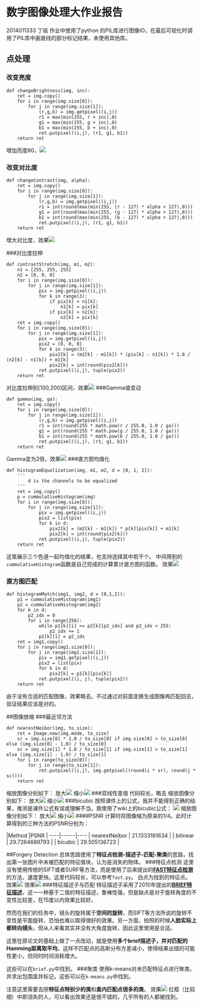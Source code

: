 # 数字图像处理大作业报告
2014011333 丁铭
作业中使用了python 的PIL库进行图像IO，在最后可视化时调用了PIL库中画直线的部分标记结果，未使用其他库。
## 点处理
### 改变亮度
```
def changeBrightness(img, inc):
    ret = img.copy()
    for i in range(img.size[0]):
        for j in range(img.size[1]):
            (r,g,b) = img.getpixel((i,j))
            r1 = max(min(255, r + inc),0)
            g1 = max(min(255, g + inc),0)
            b1 = max(min(255, b + inc),0)
            ret.putpixel((i,j), (r1, g1, b1))
    return ret    
```
增加亮度80，![](./pic/p1.jpg)
### 改变对比度
```
def changeContrast(img, alpha):
    ret = img.copy()
    for i in range(img.size[0]):
        for j in range(img.size[1]):
            (r,g,b) = img.getpixel((i,j))
            r1 = int(round(max(min(255, (r - 127) * alpha + 127),0)))
            g1 = int(round(max(min(255, (g - 127) * alpha + 127),0)))
            b1 = int(round(max(min(255, (b - 127) * alpha + 127),0)))
            ret.putpixel((i,j), (r1, g1, b1))
    return ret  
```
增大对比度，效果![](./pic/p2.jpg)

###对比度拉伸
```
def contrastStretch(img, m1, m2):
    n1 = [255, 255, 255]
    n2 = [0, 0, 0]
    for i in range(img.size[0]):
        for j in range(img.size[1]):
            pix = img.getpixel((i,j))
            for k in range(3):
                if pix[k] < n1[k]:
                    n1[k] = pix[k]
                if pix[k] > n2[k]:
                    n2[k] = pix[k]
    ret = img.copy()
    for i in range(img.size[0]):
        for j in range(img.size[1]):
            pix = img.getpixel((i,j))
            pix2 = [0, 0, 0]
            for k in range(3):
                pix2[k] = (m2[k] - m1[k]) * (pix[k] - n1[k]) * 1.0 / (n2[k] - n1[k]) + m1[k]
                pix2[k] = int(round(pix2[k]))
            ret.putpixel((i,j), tuple(pix2))
    return ret
```
对比度拉伸到[100,200]区间，效果![](./pic/p3.jpg)
###Gamma值变动
```
def gamma(img, ga):
    ret = img.copy()
    for i in range(img.size[0]):
        for j in range(img.size[1]):
            (r,g,b) = img.getpixel((i,j))
            r1 = int(round(255 * math.pow(r / 255.0, 1.0 / ga)))
            g1 = int(round(255 * math.pow(g / 255.0, 1.0 / ga)))
            b1 = int(round(255 * math.pow(b / 255.0, 1.0 / ga)))
            ret.putpixel((i,j), (r1, g1, b1))
    return ret   
```
Gamma变为2倍，效果![](./pic/p4.jpg)
###直方图均值化
``` 
def histogramEqualization(img, m1, m2, d = [0, 1, 2]):
    '''
        d is the channels to be equalized
    '''
    ret = img.copy()
    p = cummulativeHistogram(img)
    for i in range(img.size[0]):
        for j in range(img.size[1]):
            pix = img.getpixel((i,j))
            pix2 = list(pix)
            for k in d:
                pix2[k] = (m2[k] - m1[k]) * p[k][pix[k]] + m1[k]
                pix2[k] = int(round(pix2[k]))
            ret.putpixel((i,j), tuple(pix2))
    return ret
```
这里展示三个色道一起均值化的结果，也支持选择其中若干个。
中间用到的`cummulativeHistogram`函数是自己完成的计算累计直方图的函数。
效果![](./pic/p5.jpg)
### 直方图匹配
```
def histogramMatch(img1, img2, d = [0,1,2]):
    p1 = cummulativeHistogram(img1)
    p2 = cummulativeHistogram(img2)
    for k in d:
        p2_idx = 0
        for i in range(256):
            while p1[k][i] >= p2[k][p2_idx] and p2_idx < 255:
                p2_idx += 1
            p1[k][i] = p2_idx
    ret = img1.copy()
    for i in range(img1.size[0]):
        for j in range(img1.size[1]):
            pix = img1.getpixel((i,j))
            pix2 = list(pix)
            for k in d:
                pix2[k] = p1[k][pix[k]]
            ret.putpixel((i, j), tuple(pix2))
    return ret
```
由于没有合适的匹配图像，效果略去。不过通过对前面变换生成图像再匹配回去，验证结果应该是对的。

##图像放缩
###最近邻方法
```
def nearestNeibor(img, to_size):
    ret = Image.new(img.mode, to_size)
    sr = img.size[0] * 1.0 / to_size[0] if img.size[0] > to_size[0] else (img.size[0] - 1.0) / to_size[0]
    sc = img.size[1] * 1.0 / to_size[1] if img.size[1] > to_size[1] else (img.size[1] - 1.0) / to_size[1]
    for i in range(to_size[0]):
        for j in range(to_size[1]):
            ret.putpixel((i,j), img.getpixel((round(i * sr), round(j * sc))))
    return ret
```
缩放图像分别如下：
放大![](./pic/s1.jpg)
缩小![](./pic/s2.jpg)
###双线性差值
代码较长，略去
缩放图像分别如下：
放大![](./pic/s3.jpg)
缩小![](./pic/s4.jpg)
###bicubic
按照课件上的公式，我并不能得到正确的结果，推测是课件公式有误或理解不当，我使用了wiki上的bicubic公式：
![](https://wikimedia.org/api/rest_v1/media/math/render/svg/7751b8afdd66d81690d4ce1ee0d6dbde6e5b648c)
缩放图像分别如下：
放大![](./pic/s5.jpg)
缩小![](./pic/s6.jpg)
####PSNR
计算时将图像缩为原来的1/4。此时计算得到的三种方法的PSNR分别为：

|Method        |PSNR           |
----|------|----
| nearestNeibor | 21.1333181634 |
| bilinear      | 29.7264689793 |
| bicubic       | 29.505136723  |

##Forgery Detection
总体思路使用了**特征点检测-描述子-匹配-聚类**的思路，找出第一张图片中未被匹配的特征值块，认为是消失的物体。
###特征点检测
这里没有使用传统的SIFT或者SURF等方法，而是使用了后来提出的[**FAST特征点检测**](http://dl.acm.org/citation.cfm?id=2094478)的方法，速度更快。这里代码较长，可以参考`fast.py`。
白点为找到的特征点。
效果![](./pic/fast.jpeg)
效果![](./pic/fast2.jpeg)
###特征描述子与匹配
特征描述子采用了2010年提出的[**BRIEF特征描述**](http://cvlabwww.epfl.ch/~lepetit/papers/calonder_eccv10.pdf)，这一一种基于二值的特征描述，鲁棒性强，但是缺点是对于旋转角度的不变性比较差，在15度以内效果比较好。

然而在我们的任务中，镜头的旋转属于**空间的旋转**，而SIFT等方法所说的旋转不变性是平面旋转，恐怕也难以取得很好的效果。另一方面，拍照的时候**人脸实际上都转向镜头**，但从人来看其实并没有大角度旋转，因此这里使用是合适。

这里在原论文的基础上做了一点改动，就是使用**多个brief描述子，并对匹配的Hamming距离取平均**，这样不匹配点的高斯分布方差减小，使得结果出错的可能性更小，但同时时间消耗增大。

这些可以在`brief.py`中找到。
###聚类
使用k-means对未匹配特征点进行聚类。并求出包围盒并标记。这些可以在`k-means.py`中找到。

注意这里需要去除**特征点特别少的类**和**盒内匹配点很多的类**。
效果![](./pic/matches1.jpeg)
红框（比较细）中即消失的人，可以看出效果还是很不错的，几乎所有的人都被找到。
